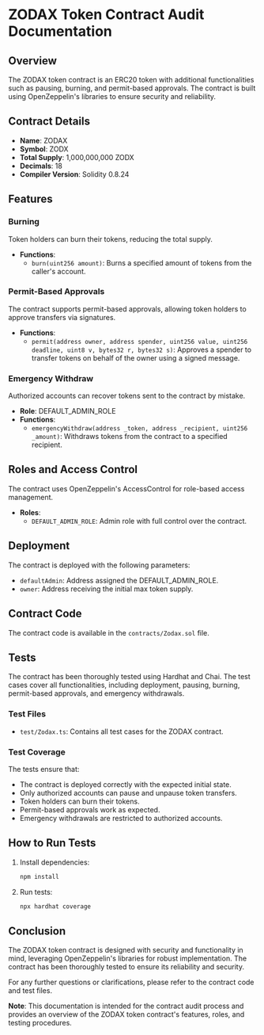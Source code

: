 # ZODAX Token Contract Audit Documentation

## Overview

The ZODAX token contract is an ERC20 token with additional functionalities such as pausing, burning, and permit-based approvals. The contract is built using OpenZeppelin's libraries to ensure security and reliability.

## Contract Details

- **Name**: ZODAX
- **Symbol**: ZODX
- **Total Supply**: 1,000,000,000 ZODX
- **Decimals**: 18
- **Compiler Version**: Solidity 0.8.24

## Features

### Burning

Token holders can burn their tokens, reducing the total supply.

- **Functions**:
  - `burn(uint256 amount)`: Burns a specified amount of tokens from the caller's account.

### Permit-Based Approvals

The contract supports permit-based approvals, allowing token holders to approve transfers via signatures.

- **Functions**:
  - `permit(address owner, address spender, uint256 value, uint256 deadline, uint8 v, bytes32 r, bytes32 s)`: Approves a spender to transfer tokens on behalf of the owner using a signed message.

### Emergency Withdraw

Authorized accounts can recover tokens sent to the contract by mistake.

- **Role**: DEFAULT_ADMIN_ROLE
- **Functions**:
  - `emergencyWithdraw(address _token, address _recipient, uint256 _amount)`: Withdraws tokens from the contract to a specified recipient.

## Roles and Access Control

The contract uses OpenZeppelin's AccessControl for role-based access management.

- **Roles**:
  - `DEFAULT_ADMIN_ROLE`: Admin role with full control over the contract.

## Deployment

The contract is deployed with the following parameters:

- `defaultAdmin`: Address assigned the DEFAULT_ADMIN_ROLE.
- `owner`: Address receiving the initial max token supply.

## Contract Code

The contract code is available in the `contracts/Zodax.sol` file.

## Tests

The contract has been thoroughly tested using Hardhat and Chai. The test cases cover all functionalities, including deployment, pausing, burning, permit-based approvals, and emergency withdrawals.

### Test Files

- `test/Zodax.ts`: Contains all test cases for the ZODAX contract.

### Test Coverage

The tests ensure that:

- The contract is deployed correctly with the expected initial state.
- Only authorized accounts can pause and unpause token transfers.
- Token holders can burn their tokens.
- Permit-based approvals work as expected.
- Emergency withdrawals are restricted to authorized accounts.

## How to Run Tests

1. Install dependencies:

   ```sh
   npm install
   ```

2. Run tests:
   ```sh
   npx hardhat coverage
   ```

## Conclusion

The ZODAX token contract is designed with security and functionality in mind, leveraging OpenZeppelin's libraries for robust implementation. The contract has been thoroughly tested to ensure its reliability and security.

For any further questions or clarifications, please refer to the contract code and test files.

**Note**: This documentation is intended for the contract audit process and provides an overview of the ZODAX token contract's features, roles, and testing procedures.
